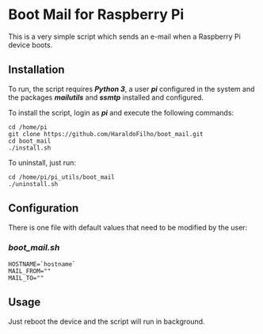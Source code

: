 # Boot Mail for Raspberry Pi

This is a very simple script which sends an e-mail when a Raspberry Pi device boots.

## Installation

To run, the script requires **_Python 3_**, a user **_pi_** configured in the system and the packages **_mailutils_** and **_ssmtp_** installed and configured.

To install the script, login as **_pi_** and execute the following commands: 

```
cd /home/pi
git clone https://github.com/HaraldoFilho/boot_mail.git
cd boot_mail
./install.sh
```

To uninstall, just run:

```
cd /home/pi/pi_utils/boot_mail
./uninstall.sh
```

## Configuration

There is one file with default values that need to be modified by the user:

### _boot_mail.sh_

```
HOSTNAME=`hostname`
MAIL_FROM=""
MAIL_TO=""
```

## Usage

Just reboot the device and the script will run in background.


